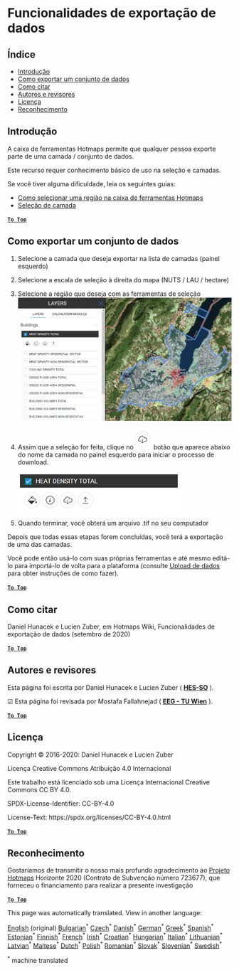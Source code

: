<h1><a class="anchor" id="data-export-functionalities" href="#data-export-functionalities"><i class="fa fa-link"></i></a>Funcionalidades de exportação de dados</h1><h2><a class="anchor" id="table-of-contents" href="#table-of-contents"><i class="fa fa-link"></i></a> Índice</h2><ul><li> <a href="#introduction">Introdução</a></li><li> <a href="#how-to-export-a-dataset">Como exportar um conjunto de dados</a></li><li> <a href="#how-to-cite">Como citar</a></li><li> <a href="#authors-and-reviewers">Autores e revisores</a></li><li> <a href="#license">Licença</a></li><li> <a href="#acknowledgement">Reconhecimento</a></li></ul><h2><a class="anchor" id="introduction" href="#introduction"><i class="fa fa-link"></i></a> Introdução</h2><p> A caixa de ferramentas Hotmaps permite que qualquer pessoa exporte parte de uma camada / conjunto de dados.</p><p> Este recurso requer conhecimento básico de uso na seleção e camadas.</p><p> Se você tiver alguma dificuldade, leia os seguintes guias:</p><ul><li> <a href="Select-a-region-in-the-Hotmaps-toolbox">Como selecionar uma região na caixa de ferramentas Hotmaps</a></li><li> <a href="Layers-section-in-the-Hotmaps-toolbox">Seleção de camada</a></li></ul><p> <a href="#table-of-contents"><strong><code>To Top</code></strong></a></p><h2><a class="anchor" id="how-to-export-a-data-set" href="#how-to-export-a-data-set"><i class="fa fa-link"></i></a> Como exportar um conjunto de dados</h2><ol><li><p> Selecione a camada que deseja exportar na lista de camadas (painel esquerdo)</p></li><li><p> Selecione a escala de seleção à direita do mapa (NUTS / LAU / hectare)</p></li><li><p> Selecione a região que deseja com as ferramentas de seleção<img alt="export_selection" src="../images/export_selection.png"/></p></li><li><p> Assim que a seleção for feita, clique no<img alt="botão de exportação" src="../images/layer-export-btn.png"/> botão que aparece abaixo do nome da camada no painel esquerdo para iniciar o processo de download.</p><img alt="opções de camada" src="../images/layer-options.png"/></li><li><p> Quando terminar, você obterá um arquivo .tif no seu computador</p></li></ol><p> Depois que todas essas etapas forem concluídas, você terá a exportação de uma das camadas.</p><p> Você pode então usá-lo com suas próprias ferramentas e até mesmo editá-lo para importá-lo de volta para a plataforma (consulte <a href="Data_upload">Upload de dados</a> para obter instruções de como fazer).</p><p> <a href="#table-of-contents"><strong><code>To Top</code></strong></a></p><h2><a class="anchor" id="how-to-cite" href="#how-to-cite"><i class="fa fa-link"></i></a> Como citar</h2><p> Daniel Hunacek e Lucien Zuber, em Hotmaps Wiki, Funcionalidades de exportação de dados (setembro de 2020)</p><p> <a href="#table-of-contents"><strong><code>To Top</code></strong></a></p><h2><a class="anchor" id="authors-and-reviewers" href="#authors-and-reviewers"><i class="fa fa-link"></i></a> Autores e revisores</h2><p> Esta página foi escrita por Daniel Hunacek e Lucien Zuber ( <strong><a href="https://www.hevs.ch">HES-SO</a></strong> ).</p><p> ☑ Esta página foi revisada por Mostafa Fallahnejad ( <strong><a href="https://eeg.tuwien.ac.at/">EEG - TU Wien</a></strong> ).</p><p> <a href="#table-of-contents"><strong><code>To Top</code></strong></a></p><h2><a class="anchor" id="license" href="#license"><i class="fa fa-link"></i></a> Licença</h2><p> Copyright © 2016-2020: Daniel Hunacek e Lucien Zuber</p><p> Licença Creative Commons Atribuição 4.0 Internacional</p><p> Este trabalho está licenciado sob uma Licença Internacional Creative Commons CC BY 4.0.</p><p> SPDX-License-Identifier: CC-BY-4.0</p><p> License-Text: https://spdx.org/licenses/CC-BY-4.0.html</p><p> <a href="#table-of-contents"><strong><code>To Top</code></strong></a></p><h2><a class="anchor" id="acknowledgement" href="#acknowledgement"><i class="fa fa-link"></i></a> Reconhecimento</h2><p> Gostaríamos de transmitir o nosso mais profundo agradecimento ao <a href="https://www.hotmaps-project.eu">Projeto Hotmaps</a> Horizonte 2020 (Contrato de Subvenção número 723677), que forneceu o financiamento para realizar a presente investigação</p><p> <a href="#table-of-contents"><strong><code>To Top</code></strong></a></p>
<!--- THIS IS A SUPER UNIQUE IDENTIFIER -->

This page was automatically translated. View in another language:

[English](../en/Data-export-functionalities) (original) [Bulgarian](../bg/Data-export-functionalities)<sup>\*</sup> [Czech](../cs/Data-export-functionalities)<sup>\*</sup> [Danish](../da/Data-export-functionalities)<sup>\*</sup> [German](../de/Data-export-functionalities)<sup>\*</sup> [Greek](../el/Data-export-functionalities)<sup>\*</sup> [Spanish](../es/Data-export-functionalities)<sup>\*</sup> [Estonian](../et/Data-export-functionalities)<sup>\*</sup> [Finnish](../fi/Data-export-functionalities)<sup>\*</sup> [French](../fr/Data-export-functionalities)<sup>\*</sup> [Irish](../ga/Data-export-functionalities)<sup>\*</sup> [Croatian](../hr/Data-export-functionalities)<sup>\*</sup> [Hungarian](../hu/Data-export-functionalities)<sup>\*</sup> [Italian](../it/Data-export-functionalities)<sup>\*</sup> [Lithuanian](../lt/Data-export-functionalities)<sup>\*</sup> [Latvian](../lv/Data-export-functionalities)<sup>\*</sup> [Maltese](../mt/Data-export-functionalities)<sup>\*</sup> [Dutch](../nl/Data-export-functionalities)<sup>\*</sup> [Polish](../pl/Data-export-functionalities)<sup>\*</sup>  [Romanian](../ro/Data-export-functionalities)<sup>\*</sup> [Slovak](../sk/Data-export-functionalities)<sup>\*</sup> [Slovenian](../sl/Data-export-functionalities)<sup>\*</sup> [Swedish](../sv/Data-export-functionalities)<sup>\*</sup> 

<sup>\*</sup> machine translated
